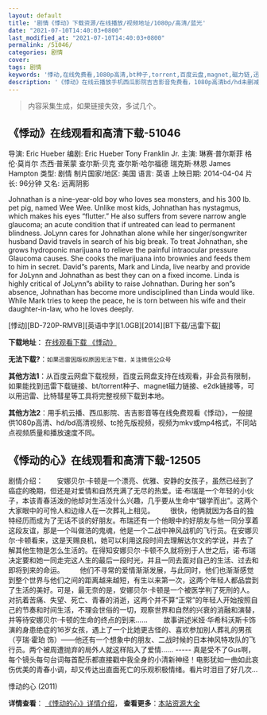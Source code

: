 ```yaml
---
layout: default
title: '剧情《悸动》下载资源/在线播放/视频地址/1080p/高清/蓝光'
date: "2021-07-10T14:40:03+0800"
last_modified_at: "2021-07-10T14:40:03+0800"
permalink: /51046/
categories: 剧情
cover:
tags: 剧情
keywords: '悸动,在线免费看,1080p高清,bt种子,torrent,百度云盘,magnet,磁力链,迅雷下载资源'
description: '《悸动》在线云播放手机西瓜影院吉吉影音免费看，1080p高清bd/hd未删减完整版和tc抢先枪版，mkv/mp4格式，附带bt/torrent种子、magnet/磁力链、百度云盘、网盘资源迅雷下载链接'
---
```


>内容采集生成，如果链接失效，多试几个。


## 《悸动》在线观看和高清下载-51046

导演: Eric Hueber 编剧: Eric Hueber Tony Franklin Jr. 主演: 琳赛·普尔斯菲 格伦·莫肖尔 杰西·普莱蒙 查尔斯·贝克 查尔斯·哈尔福德 瑞克斯·林恩 James Hampton 类型: 剧情 制片国家/地区: 美国 语言: 英语 上映日期: 2014-04-04 片长: 96分钟 又名: 远离阴影

Johnathan is a nine-year-old boy who loves sea monsters, and his 300 lb. pet pig, named Wee Wee. Unlike most kids, Johnathan has nystagmus, which makes his eyes “flutter.” He also suffers from severe narrow angle glaucoma; an acute condition that if untreated can lead to permanent blindness. JoLynn cares for Johnathan alone while her singer/songwriter husband David travels in search of his big break. To treat Johnathan, she grows hydroponic marijuana to relieve the painful intraocular pressure Glaucoma causes. She cooks the marijuana into brownies and feeds them to him in secret. David”s parents, Mark and Linda, live nearby and provide for JoLynn and Johnathan as best they can on a fixed income. Linda is highly critical of JoLynn”s ability to raise Johnathan. During her son”s absence, Johnathan has become more undisciplined than Linda would like. While Mark tries to keep the peace, he is torn between his wife and their daughter-in-law, who he loves deeply.


[悸动][BD-720P-RMVB][英语中字][1.0GB][2014][BT下载/迅雷下载]

**下载地址**： [在线观看下载 《悸动》](https://www.btdx8.com/torrent/flutter_2014.html) 


**无法下载?**：`如果迅雷因版权原因无法下载，关注微信公众号 `

**其他方法1**：从百度云网盘下载视频，百度云网盘支持在线观看，非会员有限制，如果能找到迅雷下载链接、bt/torrent种子、magnet磁力链接、e2dk链接等，可以用迅雷、比特彗星等工具将完整视频下载到本地。

**其他方法2**：用手机云播、西瓜影院、吉吉影音等在线免费观看《悸动》，一般提供1080p高清、hd/bd高清视频、tc抢先版视频，视频为mkv或mp4格式，不同站点视频质量和播放速度不同。


## 《悸动的心》在线观看和高清下载-12505

剧情介绍：　　安娜贝尔·卡顿是一个漂亮、优雅、安静的女孩子，虽然已经到了癌症的晚期，但还是对爱情和自然充满了无尽的热爱。诺·布瑞是一个年轻的小伙子，本该青春活泼的他却对生活没什么兴趣，几乎要从生命中“辍学而出”。这两个大家眼中的可怜人和边缘人在一次葬礼上相见。 　　很快，他俩就因为各自的独特经历而成为了无话不谈的好朋友。布瑞还有一个他眼中的好朋友与他一同分享着这段友谊，那是一个叫做浩的鬼魂，他是一个二战中神风战机的飞行员。在安娜贝尔·卡顿看来，这是天赐良机，她可以利用这段时间去理解达尔文的学说，并去了解其他生物是怎么生活的。在得知安娜贝尔·卡顿不久就将别于人世之后，诺·布瑞决定要和她一同走完这人生的最后一段时光，并且一同去面对自己的生活、过去和即将到来的命运。 　　他们不寻常的爱情渐渐发展，与此同时，他们也渐渐感觉到整个世界与他们之间的距离越来越短，有生以来第一次，这两个年轻人都品尝到了生活的美好。可是，最无奈的是，安娜贝尔·卡顿是一个被医学判了死刑的人。对抗着苦痛、失望、死亡、青春的消逝，这两个并不算“正常”的年轻人开始按照自己的节奏和时间生活，不理会世俗的一切，观察世界和自然的兴衰的消融和演替，并等待安娜贝尔·卡顿的生命的终点的到来…… 　　故事讲述米娅·华希科沃斯卡饰演的身患绝症的16岁女孩，遇上了一个比她更古怪的、喜欢参加别人葬礼的男孩（亨瑞·霍珀 饰）——他还有一个想象中的朋友、二战时候的日本神风特攻队的飞行员。两个被周遭抛弃的局外人就这样陷入了爱情…… ----- 真是受不了Gus啊，每个镜头每句台词每首配乐都直接戳中我全身的小清新神经！电影犹如一曲如此哀伤优美的青春小调，却又传达出直面死亡的乐观积极情绪。看片时泪目了好几次...


悸动的心 (2011)

**详情查看**： [《悸动的心》详情介绍](/movie/12505/)， **查看更多**：[本站资源大全](/movie/t/all/)

